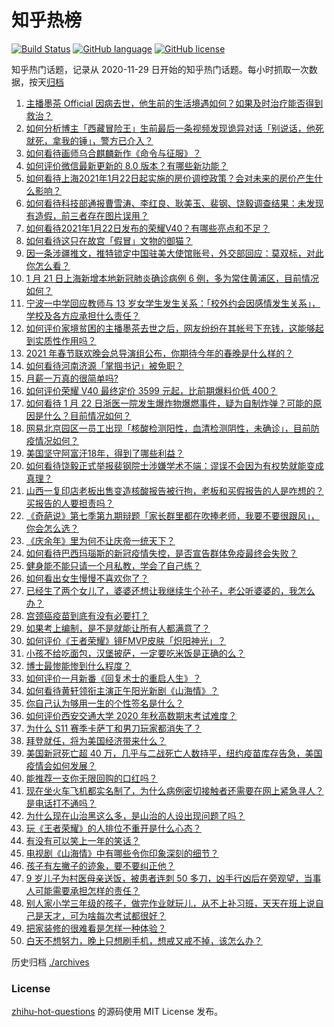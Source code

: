 # 知乎热榜
[![Build Status](https://github.com/ToWeLong/zhihu-hot-questions/workflows/CI/badge.svg)](https://github.com/ToWeLong/zhihu-hot-questions/actions)
[![GitHub language](https://img.shields.io/badge/language-golang-orange.svg)](https://golang.org/)
[![GitHub license](https://img.shields.io/github/license/ToWeLong/zhihu-hot-questions)](https://github.com/ToWeLong/zhihu-hot-questions/blob/main/LICENSE)

知乎热门话题，记录从 2020-11-29 日开始的知乎热门话题。每小时抓取一次数据，按天[归档](./archives)

<!-- BEGIN -->

1. [主播墨茶 Official 因病去世，他生前的生活境遇如何？如果及时治疗能否得到救治？](https://www.zhihu.com/question/440488455)
1. [如何分析博主「西藏冒险王」生前最后一条视频发现诡异对话「别说话，他死就死，拿我的锤」，警方已介入？](https://www.zhihu.com/question/440226087)
1. [如何看待画师乌合麒麟新作《命令与征服》？](https://www.zhihu.com/question/440484430)
1. [如何评价微信最新更新的 8.0 版本？有哪些新功能？](https://www.zhihu.com/question/440493709)
1. [如何看待上海2021年1月22日起实施的房价调控政策？会对未来的房价产生什么影响？](https://www.zhihu.com/question/440528949)
1. [如何看待科技部通报曹雪涛、李红良、耿美玉、裴钢、饶毅调查结果：未发现有造假，前三者存在图片误用？](https://www.zhihu.com/question/440515404)
1. [如何看待2021年1月22日发布的荣耀V40？有哪些亮点和不足？](https://www.zhihu.com/question/440424932)
1. [如何看待这只在故宫「假冒」文物的御猫？](https://www.zhihu.com/question/440467237)
1. [因一条涉疆推文，推特锁定中国驻美大使馆账号，外交部回应：莫双标，对此你怎么看？](https://www.zhihu.com/question/440468826)
1. [1 月 21 日上海新增本地新冠肺炎确诊病例 6 例，多为常住黄浦区，目前情况如何？](https://www.zhihu.com/question/440575498)
1. [宁波一中学回应教师与 13 岁女学生发生关系：「校外约会因感情发生关系」，学校及各方应承担什么责任？](https://www.zhihu.com/question/440441596)
1. [如何评价家境贫困的主播墨茶去世之后，网友纷纷在其帐号下充钱，这能够起到实质性作用吗？](https://www.zhihu.com/question/440580116)
1. [2021 年春节联欢晚会总导演组公布，你期待今年的春晚是什么样的？](https://www.zhihu.com/question/413275780)
1. [如何看待河南济源「掌掴书记」被免职？](https://www.zhihu.com/question/440506418)
1. [月薪一万真的很简单吗?](https://www.zhihu.com/question/438452552)
1. [如何评价荣耀 V40 最终定价 3599 元起，比前期爆料价低 400？](https://www.zhihu.com/question/440590541)
1. [如何看待 1 月 22 日浙医一院发生爆炸物爆燃事件，疑为自制炸弹？可能的原因是什么？目前情况如何？](https://www.zhihu.com/question/440606624)
1. [网易北京园区一员工出现「核酸检测阳性，血清检测阴性，未确诊」，目前防疫情况如何？](https://www.zhihu.com/question/440612191)
1. [美国坚守阿富汗18年，得到了哪些利益？](https://www.zhihu.com/question/440184377)
1. [如何看待饶毅正式举报裴钢院士涉嫌学术不端：谬误不会因为有权势就能变成真理？](https://www.zhihu.com/question/440538445)
1. [山西一复印店老板出售变造核酸报告被行拘，老板和买假报告的人是咋想的？买报告的人要担责吗？](https://www.zhihu.com/question/440431269)
1. [《奇葩说》第七季第九期辩题「家长群里都在吹捧老师，我要不要很跟风」，你会怎么选？](https://www.zhihu.com/question/440505584)
1. [《庆余年》里为何不让庆帝一统天下？](https://www.zhihu.com/question/439499164)
1. [如何看待巴西玛瑙斯的新冠疫情失控，是否宣告群体免疫最终会失败？](https://www.zhihu.com/question/440392936)
1. [健身能不能只请一个月私教，学会了自己练？](https://www.zhihu.com/question/412324277)
1. [如何看出女生慢慢不喜欢你了？](https://www.zhihu.com/question/431864798)
1. [已经生了两个女儿了，婆婆还想让我继续生个孙子，老公听婆婆的，我怎么办？](https://www.zhihu.com/question/438852126)
1. [宫颈癌疫苗到底有没有必要打？](https://www.zhihu.com/question/66697084)
1. [如果考上编制，是不是就能让所有人都满意了？](https://www.zhihu.com/question/431148274)
1. [如何评价《王者荣耀》镜FMVP皮肤「炽阳神光」？](https://www.zhihu.com/question/439837252)
1. [小孩不给吃面包，汉堡披萨，一定要吃米饭是正确的么？](https://www.zhihu.com/question/440509928)
1. [博士最惨能惨到什么程度？](https://www.zhihu.com/question/325144561)
1. [如何评价一月新番《回复术士的重启人生》？](https://www.zhihu.com/question/439502297)
1. [如何看待黄轩领衔主演正午阳光新剧《山海情》？](https://www.zhihu.com/question/410245240)
1. [你自己认为够用一生的个性签名是什么？](https://www.zhihu.com/question/435362231)
1. [如何评价西安交通大学 2020 年秋高数期末考试难度？](https://www.zhihu.com/question/440146059)
1. [为什么 S11 赛季卡萨丁和男刀玩家都消失了？](https://www.zhihu.com/question/439828378)
1. [拜登就任，将为美国经济带来什么？](https://www.zhihu.com/question/440263253)
1. [美国新冠死亡超 40 万，几乎与二战死亡人数持平，纽约疫苗库存告急，美国疫情会如何发展？](https://www.zhihu.com/question/440233827)
1. [能推荐一支你无限回购的口红吗？](https://www.zhihu.com/question/411180702)
1. [现在坐火车飞机都实名制了，为什么病例密切接触者还需要在网上紧急寻人？是电话打不通吗？](https://www.zhihu.com/question/440555441)
1. [为什么现在山治黑这么多，是山治的人设出现问题了吗？](https://www.zhihu.com/question/404923382)
1. [玩《王者荣耀》的人排位不重开是什么心态？](https://www.zhihu.com/question/361693190)
1. [有没有可以笑上一年的笑话？](https://www.zhihu.com/question/437311484)
1. [电视剧《山海情》中有哪些令你印象深刻的细节？](https://www.zhihu.com/question/439043719)
1. [孩子有左撇子的迹象，要不要纠正他？](https://www.zhihu.com/question/439923460)
1. [9 岁儿子为村医母亲送饭，被患者连刺 50 多刀，凶手行凶后在旁观望，当事人可能需要承担怎样的责任？](https://www.zhihu.com/question/440474614)
1. [别人家小学三年级的孩子，做完作业就玩儿，从不上补习班，天天在班上说自己是天才，可为啥每次考试都很好？](https://www.zhihu.com/question/440293517)
1. [把家装修的很难看是怎样一种体验？](https://www.zhihu.com/question/63597676)
1. [白天不想努力，晚上只想刷手机，想戒又戒不掉，该怎么办？](https://www.zhihu.com/question/351244619)

<!-- END -->

历史归档 [./archives](./archives)


### License
[zhihu-hot-questions](https://github.com/towelong/zhihu-hot-questions) 的源码使用 MIT License 发布。